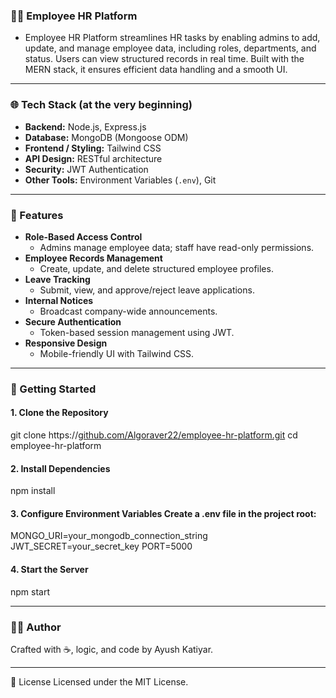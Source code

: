 
### 👩‍💼 Employee HR Platform

- Employee HR Platform streamlines HR tasks by enabling admins to add, update, and manage employee data, including roles, departments, and status. Users can view structured records in real time. Built with the MERN stack, it ensures efficient data handling and a smooth UI.
---

### 🌐 Tech Stack (at the very beginning)

- **Backend:** Node.js, Express.js  
- **Database:** MongoDB (Mongoose ODM)  
- **Frontend / Styling:** Tailwind CSS  
- **API Design:** RESTful architecture  
- **Security:** JWT Authentication  
- **Other Tools:** Environment Variables (`.env`), Git

---

### 📌 Features

- **Role-Based Access Control**
  - Admins manage employee data; staff have read-only permissions.
- **Employee Records Management**
  - Create, update, and delete structured employee profiles.
- **Leave Tracking**
  - Submit, view, and approve/reject leave applications.
- **Internal Notices**
  - Broadcast company-wide announcements.
- **Secure Authentication**
  - Token-based session management using JWT.
- **Responsive Design**
  - Mobile-friendly UI with Tailwind CSS.

 ---
 
### 🚀 Getting Started

#### 1. Clone the Repository

git clone https://[github.com/Algoraver22/employee-hr-platform.git](https://github.com/ayushkatiyar31/Employee-hr-platform)
cd employee-hr-platform

#### 2. Install Dependencies

npm install

#### 3. Configure Environment Variables Create a .env file in the project root:

MONGO_URI=your_mongodb_connection_string
JWT_SECRET=your_secret_key
PORT=5000

#### 4. Start the Server

npm start

---
### 🧑‍💻 Author
 Crafted with ☕, logic, and code by Ayush Katiyar.

---
📜 License
Licensed under the MIT License.







